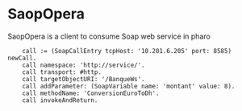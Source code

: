 # SaopOpera
SaopOpera is a client to consume Soap web service in pharo
```Smalltalk
	call := (SoapCallEntry tcpHost: '10.201.6.205' port: 8585) newCall.
	call namespace: 'http://service/'.
	call transport: #http.
	call targetObjectURI: '/BanqueWs'.	
	call addParameter: (SoapVariable name: 'montant' value: 8). 	
	call methodName: 'ConversionEuroToDh'.
	call invokeAndReturn.
	
```
